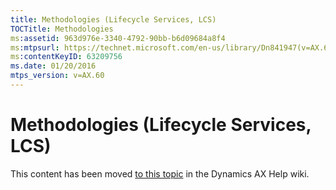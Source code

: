 ```yaml
---
title: Methodologies (Lifecycle Services, LCS)
TOCTitle: Methodologies
ms:assetid: 963d976e-3340-4792-90bb-b6d09684a8f4
ms:mtpsurl: https://technet.microsoft.com/en-us/library/Dn841947(v=AX.60)
ms:contentKeyID: 63209756
ms.date: 01/20/2016
mtps_version: v=AX.60
---
```


# Methodologies (Lifecycle Services, LCS) 


This content has been moved [to this topic](https://ax.help.dynamics.com/en/wiki/methodologies-lifecycle-services-lcs/) in the Dynamics AX Help wiki.

  


